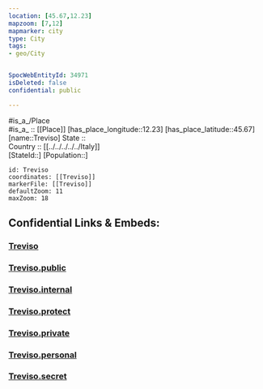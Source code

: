 ```yaml
---
location: [45.67,12.23] 
mapzoom: [7,12] 
mapmarker: city 
type: City
tags:
- geo/City


SpocWebEntityId: 34971
isDeleted: false
confidential: public

---
```

#is_a_/Place  
#is_a_ :: [[Place]] 
[has_place_longitude::12.23] 
[has_place_latitude::45.67] 
[name::Treviso] 
State ::  
Country :: [[../../../../../Italy]]  
[StateId::] 
[Population::] 



```leaflet
id: Treviso
coordinates: [[Treviso]] 
markerFile: [[Treviso]] 
defaultZoom: 11 
maxZoom: 18
```


## Confidential Links & Embeds: 

### [Treviso](/_Standards/Earth/Continent/Europe/Europe~South/Italy/regions~Italy/Veneto/Treviso.Province/City/Treviso.md) 

### [Treviso.public](/_public/Earth/Continent/Europe/Europe~South/Italy/regions~Italy/Veneto/Treviso.Province/City/Treviso.public.md) 

### [Treviso.internal](/_internal/Earth/Continent/Europe/Europe~South/Italy/regions~Italy/Veneto/Treviso.Province/City/Treviso.internal.md) 

### [Treviso.protect](/_protect/Earth/Continent/Europe/Europe~South/Italy/regions~Italy/Veneto/Treviso.Province/City/Treviso.protect.md) 

### [Treviso.private](/_private/Earth/Continent/Europe/Europe~South/Italy/regions~Italy/Veneto/Treviso.Province/City/Treviso.private.md) 

### [Treviso.personal](/_personal/Earth/Continent/Europe/Europe~South/Italy/regions~Italy/Veneto/Treviso.Province/City/Treviso.personal.md) 

### [Treviso.secret](/_secret/Earth/Continent/Europe/Europe~South/Italy/regions~Italy/Veneto/Treviso.Province/City/Treviso.secret.md)


